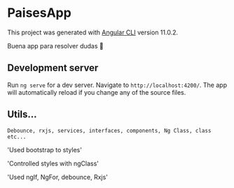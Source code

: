 # PaisesApp

This project was generated with [Angular CLI](https://github.com/angular/angular-cli) version 11.0.2.

Buena app para resolver dudas 🔎

## Development server

Run `ng serve` for a dev server. Navigate to `http://localhost:4200/`. The app will automatically reload if you change any of the source files.

## Utils... 
`Debounce, rxjs, services, interfaces, components, Ng Class, class etc... `

'Used bootstrap to styles'

'Controlled styles with ngClass'

'Used ngIf, NgFor, debounce, Rxjs'